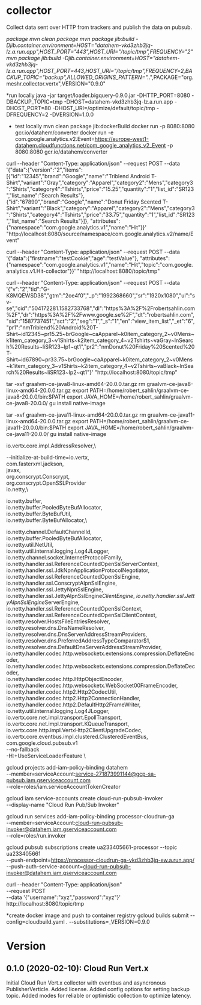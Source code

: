# collector
Collect data sent over HTTP from trackers and publish the data on pubsub.

*package
mvn clean package
mvn package jib:build -Djib.container.environment=HOST="datahem-vkd3zhb3jq-lz.a.run.app",HOST_PORT="443",HOST_URI="/topic/tmp",FREQUENCY="2"
mvn package jib:build -Djib.container.environment=HOST="datahem-vkd3zhb3jq-lz.a.run.app",HOST_PORT=443,HOST_URI="/topic/tmp",FREQUENCY=2,BACKUP_TOPIC="backup",ALLOWED_ORIGINS_PATTERN=".*.",PACKAGE="org.meshr.collector.vertx",VERSION="0.9.0"

*run locally
java -jar target/loader.bigquery-0.9.0.jar -DHTTP_PORT=8080 -DBACKUP_TOPIC=tmp -DHOST=datahem-vkd3zhb3jq-lz.a.run.app -DHOST_PORT=80 -DHOST_URI=/optimize/default/topic/tmp -DFREQUENCY=2 -DVERSION=1.0.0

* test locally
mvn clean package jib:dockerBuild
docker run -p 8080:8080 gcr.io/datahem/converter
docker run -e com.google.analytics.v2.Event=https://europe-west1-datahem.cloudfunctions.net/com_google_analytics_v2_Event -p 8080:8080 gcr.io/datahem/converter

curl --header "Content-Type: application/json"   --request POST   --data '{"data":{"version":"2","items":[{"id":"12345","brand":"Google","name":"Triblend Android T-Shirt","variant":"Gray","category":"Apparel","category2":"Mens","category3":"Shirts","category4":"Tshirts","price":"15.25","quantity":"1","list_id":"SR123","list_name":"Search Results"},{"id":"67890","brand":"Google","name":"Donut Friday Scented T-Shirt","variant":"Black","category":"Apparel","category2":"Mens","category3":"Shirts","category4":"Tshirts","price":"33.75","quantity":"1","list_id":"SR123","list_name":"Search Results"}]}, "attributes":{"namespace":"com.google.analytics.v1","name":"Hit"}}'   "http://localhost:8080/source/namespace/com.google.analytics.v2/name/Event"

curl --header "Content-Type: application/json"   --request POST   --data '{"data":{"firstname":"testCookie","age":"testValue"}, "attributes":{"namespace":"com.google.analytics.v1","name":"Hit","topic":"com.google.analytics.v1.Hit-collector"}}'   "http://localhost:8080/topic/tmp"

curl --header "Content-Type: application/json"   --request POST   --data '{"v":"2","tid":"G-K8MQEWSD38","gtm":"2oe4f0","_p":"1992368660","sr":"1920x1080","ul":"sv-se","cid":"504172281.1582733768","dl":"https%3A%2F%2Frobertsahlin.com%2F","dr":"https%3A%2F%2Fwww.google.se%2F","dt":"robertsahlin.com","sid":"1587737451","sct":"2","seg":"1","_s":"1","en":"view_item_list","_et":"6","pr1":"nmTriblend%20Android%20T-Shirt~id12345~pr15.25~brGoogle~caApparel~k0item_category_2~v0Mens~k1item_category_3~v1Shirts~k2item_category_4~v2Tshirts~vaGray~lnSearch%20Results~liSR123~lp1~qt1","pr2":"nmDonut%20Friday%20Scented%20T-Shirt~id67890~pr33.75~brGoogle~caApparel~k0item_category_2~v0Mens~k1item_category_3~v1Shirts~k2item_category_4~v2Tshirts~vaBlack~lnSearch%20Results~liSR123~lp2~qt1"}' "http://localhost:8080/topic/tmp"



tar -xvf graalvm-ce-java8-linux-amd64-20.0.0.tar.gz
rm graalvm-ce-java8-linux-amd64-20.0.0.tar.gz
export PATH=/home/robert_sahlin/graalvm-ce-java8-20.0.0/bin:$PATH
export JAVA_HOME=/home/robert_sahlin/graalvm-ce-java8-20.0.0/
gu install native-image

tar -xvf graalvm-ce-java11-linux-amd64-20.0.0.tar.gz
rm graalvm-ce-java11-linux-amd64-20.0.0.tar.gz
export PATH=/home/robert_sahlin/graalvm-ce-java11-20.0.0/bin:$PATH
export JAVA_HOME=/home/robert_sahlin/graalvm-ce-java11-20.0.0/
gu install native-image


io.vertx.core.impl.AddressResolver,\

--initialize-at-build-time=io.vertx,\
com.fasterxml.jackson,\
javax,\
org.conscrypt.Conscrypt,\
org.conscrypt.OpenSSLProvider \
io.netty,\

io.netty.buffer,\
io.netty.buffer.PooledByteBufAllocator,\
io.netty.buffer.ByteBufUtil,\
io.netty.buffer.ByteBufAllocator,\

io.netty.channel.DefaultChannelId,\
io.netty.buffer.PooledByteBufAllocator,\
io.netty.util.NetUtil,\
io.netty.util.internal.logging.Log4JLogger,\
io.netty.channel.socket.InternetProtocolFamily,\
io.netty.handler.ssl.ReferenceCountedOpenSslServerContext,\
io.netty.handler.ssl.JdkNpnApplicationProtocolNegotiator,\
io.netty.handler.ssl.ReferenceCountedOpenSslEngine,\
io.netty.handler.ssl.ConscryptAlpnSslEngine,\
io.netty.handler.ssl.JettyNpnSslEngine,\
io.netty.handler.ssl.JettyAlpnSslEngine$ClientEngine,\
io.netty.handler.ssl.JettyAlpnSslEngine$ServerEngine,\
io.netty.handler.ssl.ReferenceCountedOpenSslContext,\
io.netty.handler.ssl.ReferenceCountedOpenSslClientContext,\
io.netty.resolver.HostsFileEntriesResolver,\
io.netty.resolver.dns.DnsNameResolver,\
io.netty.resolver.dns.DnsServerAddressStreamProviders,\
io.netty.resolver.dns.PreferredAddressTypeComparator\$1,\
io.netty.resolver.dns.DefaultDnsServerAddressStreamProvider,\
io.netty.handler.codec.http.websocketx.extensions.compression.DeflateEncoder,\
io.netty.handler.codec.http.websocketx.extensions.compression.DeflateDecoder,\
io.netty.handler.codec.http.HttpObjectEncoder,\
io.netty.handler.codec.http.websocketx.WebSocket00FrameEncoder,\
io.netty.handler.codec.http2.Http2CodecUtil,\
io.netty.handler.codec.http2.Http2ConnectionHandler,\
io.netty.handler.codec.http2.DefaultHttp2FrameWriter,\
io.netty.util.internal.logging.Log4JLogger,\
io.vertx.core.net.impl.transport.EpollTransport,\
io.vertx.core.net.impl.transport.KQueueTransport,\
io.vertx.core.http.impl.VertxHttp2ClientUpgradeCodec,\
io.vertx.core.eventbus.impl.clustered.ClusteredEventBus,\
com.google.cloud.pubsub.v1 \
--no-fallback \
-H:+UseServiceLoaderFeature \


<!--<buildArgs>-H:+ReportUnsupportedElementsAtRuntime --allow-incomplete-classpath --no-fallback --initialize-at-build-time=io.netty,io.vertx,com.fasterxml.jackson,javax 
        --initialize-at-run-time=io.vertx.core.net.impl.PartialPooledByteBufAllocator,io.netty.handler.codec.http.websocketx.extensions.compression.DeflateEncoder,io.netty.handler.codec.http.websocketx.extensions.compression.DeflateDecoder,io.vertx.core.eventbus.impl.clustered.ClusteredEventBus,io.netty.util.internal.logging.Log4JLogger,io.netty.handler.codec.http.HttpObjectEncoder,io.netty.handler.codec.http.websocketx.WebSocket00FrameEncoder,io.netty.handler.codec.http2.Http2CodecUtil,io.netty.handler.codec.http2.DefaultHttp2FrameWriter,io.netty.handler.ssl.ReferenceCountedOpenSslServerContext,io.netty.handler.ssl.JdkNpnApplicationProtocolNegotiator,io.netty.handler.ssl.ReferenceCountedOpenSslEngine,io.netty.handler.ssl.ConscryptAlpnSslEngine,io.netty.handler.ssl.JettyNpnSslEngine,io.netty.handler.ssl.ReferenceCountedOpenSslClientContext,io.vertx.core.net.impl.transport.EpollTransport,io.vertx.core.net.impl.transport.KQueueTransport,io.vertx.core.http.impl.VertxHttp2ClientUpgradeCodec,io.netty.handler.codec.http2.Http2ConnectionHandler
       -H:+UseServiceLoaderFeature 
       -H:IncludeResources=(META-INF|static|webroot|template)/.* 
       -H:ReflectionConfigurationResources=${.}/reflection.json</buildArgs>-->


gcloud projects add-iam-policy-binding datahem \
     --member=serviceAccount:service-271873991144@gcp-sa-pubsub.iam.gserviceaccount.com \
     --role=roles/iam.serviceAccountTokenCreator

gcloud iam service-accounts create cloud-run-pubsub-invoker \
     --display-name "Cloud Run Pub/Sub Invoker"

gcloud run services add-iam-policy-binding processor-cloudrun-ga \
   --member=serviceAccount:cloud-run-pubsub-invoker@datahem.iam.gserviceaccount.com \
   --role=roles/run.invoker

gcloud pubsub subscriptions create ua233405661-processor --topic ua233405661 \
   --push-endpoint=https://processor-cloudrun-ga-vkd3zhb3jq-ew.a.run.app/ \
   --push-auth-service-account=cloud-run-pubsub-invoker@datahem.iam.gserviceaccount.com

curl --header "Content-Type: application/json" \
  --request POST \
  --data '{"username":"xyz","password":"xyz"}' \
  http://localhost:8080/topic/tmp

*create docker image and push to container registry
gcloud builds submit --config=cloudbuild.yaml . --substitutions=_VERSION=0.9.0

# Version

## 0.1.0 (2020-02-10): Cloud Run Vert.x
Initial Cloud Run Vert.x collector with eventbus and asyncronous PublisherVerticle.
Added license.
Added config options for setting backup topic.
Added modes for reliable or optimistic collection to optimize latency.
